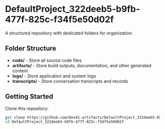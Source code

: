 # DefaultProject_322deeb5-b9fb-477f-825c-f34f5e50d02f
A structured repository with dedicated folders for organization.

## Folder Structure

- **code/** - Store all source code files
- **artifacts/** - Store build outputs, documentation, and other generated content
- **logs/** - Store application and system logs
- **transcripts/** - Store conversation transcripts and records

## Getting Started

Clone this repository:
```bash
git clone https://github.com/Dev41-artifacts/DefaultProject_322deeb5-b9fb-477f-825c-f34f5e50d02f
cd DefaultProject_322deeb5-b9fb-477f-825c-f34f5e50d02f
```
